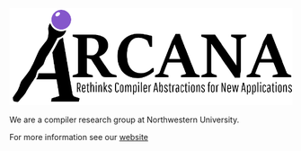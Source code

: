 ![image](./Logo.png)

We are a compiler research group at Northwestern University.

For more information see our [website](https://users.cs.northwestern.edu/~simonec/#gsc.tab=0)

